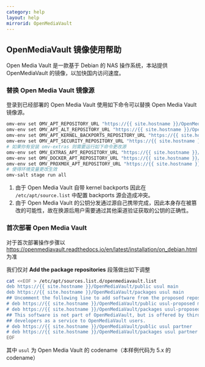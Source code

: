```yaml
---
category: help
layout: help
mirrorid: OpenMediaVault
---
```


## OpenMediaVault 镜像使用帮助

Open Media Vault 是一款基于 Debian 的 NAS 操作系统，本站提供 OpenMediaVault 的镜像，以加快国内访问速度。

### 替换 Open Media Vault 镜像源

登录到已经部署的 Open Media Vault 使用如下命令可以替换 Open Media Vault 镜像源。

```bash
omv-env set OMV_APT_REPOSITORY_URL "https://{{ site.hostname }}/OpenMediaVault/public"
omv-env set OMV_APT_ALT_REPOSITORY_URL "https://{{ site.hostname }}/OpenMediaVault/packages"
omv-env set OMV_APT_KERNEL_BACKPORTS_REPOSITORY_URL "https://{{ site.hostname }}/debian"
omv-env set OMV_APT_SECURITY_REPOSITORY_URL "https://{{ site.hostname }}/debian-security"
# 如果你有安装 omv-extras 则需要运行如下命令更改源
omv-env set OMV_EXTRAS_APT_REPOSITORY_URL "https://{{ site.hostname }}/OpenMediaVault/openmediavault-plugin-developers"
omv-env set OMV_DOCKER_APT_REPOSITORY_URL "https://{{ site.hostname }}/docker-ce/linux/debian"
omv-env set OMV_PROXMOX_APT_REPOSITORY_URL "https://{{ site.hostname }}/proxmox/debian"
# 使得环境变量更改生效
omv-salt stage run all
```

1. 由于 Open Media Vault 自带 kernel backports 因此在 `/etc/apt/source.list` 中配置 backports 源会造成冲突。
2. 由于 Open Media Vault 的公钥分发通过源自己携带完成，因此本身存在被篡改的可能性，故在换源后用户需要通过其他渠道验证获取的公钥的正确性。

### 首次部署 Open Media Vault

对于首次部署操作步骤以 <https://openmediavault.readthedocs.io/en/latest/installation/on_debian.html> 为准

我们仅对 **Add the package repositories** 段落做出如下调整

```bash
cat <<EOF > /etc/apt/sources.list.d/openmediavault.list
deb https://{{ site.hostname }}/OpenMediaVault/public usul main
deb https://{{ site.hostname }}/OpenMediaVault/packages usul main
## Uncomment the following line to add software from the proposed repository.
# deb https://{{ site.hostname }}/OpenMediaVault/public usul-proposed main
# deb https://{{ site.hostname }}/OpenMediaVault/packages usul-proposed main
## This software is not part of OpenMediaVault, but is offered by third-party
## developers as a service to OpenMediaVault users.
# deb https://{{ site.hostname }}/OpenMediaVault/public usul partner
# deb https://{{ site.hostname }}/OpenMediaVault/packages usul partner
EOF
```

其中 `usul` 为 Open Media Vault 的 codename（本样例代码为 5.x 的 codename）
